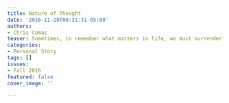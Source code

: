 ```yaml
---
title: Nature of Thought
date: '2016-11-28T00:31:31-05:00'
authors:
- Chris Comas
teaser: Sometimes, to remember what matters in life, we must surrender control.
categories:
- Personal Story
tags: []
issues:
- Fall 2016
featured: false
cover_image: ''

---
```

